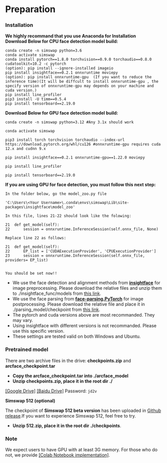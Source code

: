 
# Preparation

### Installation
**We highly recommand that you use Anaconda for Installation**  
**Download Below for CPU face detection model build:**
```
conda create -n simswap python=3.6
conda activate simswap
conda install pytorch==1.8.0 torchvision==0.9.0 torchaudio==0.8.0 cudatoolkit=10.2 -c pytorch
(option): pip install --ignore-installed imageio
pip install insightface==0.2.1 onnxruntime moviepy
(option): pip install onnxruntime-gpu  (If you want to reduce the inference time)(It will be diffcult to install onnxruntime-gpu , the specify version of onnxruntime-gpu may depends on your machine and cuda version.)
pip install line_profiler
pip3 install -U timm==0.5.4
pip install tensorboard==2.19.0
```
**Download Below for GPU face detection model build:**
```
conda create -n simswap python=3.12 #Any 3.1x should work

conda activate simswap

pip3 install torch torchvision torchaudio --index-url https://download.pytorch.org/whl/cu126 #onnxruntime-gpu requires cuda 12.x and cudnn 9.x

pip install insightface==0.2.1 onnxruntime-gpu==1.22.0 moviepy

pip install line_profiler

pip install tensorboard==2.19.0

```
**If you are using GPU for face detection, you must follow this next step:**
```
In the folder below, go the model_zoo.py file

'C:\Users\<Your Username>\.conda\envs\simswap\Lib\site-packages\insightface\model_zoo'

In this file, lines 21-22 should look like the folowing:

21  def get_model(self):
22      session = onnxruntime.InferenceSession(self.onnx_file, None)

Replace line 22 as follows:

21  def get_model(self):
22      EP_list = ['CUDAExecutionProvider', 'CPUExecutionProvider']
23      session = onnxruntime.InferenceSession(self.onnx_file, providers= EP_list)


You should be set now!!
```



- We use the face detection and alignment methods from **[insightface](https://github.com/deepinsight/insightface)** for image preprocessing. Please download the relative files and unzip them to ./insightface_func/models from [this link](https://drive.google.com/file/d/1goH5lO8BAhTpRhpBeXqWEcGkxiiLlgx9/view).
- We use the face parsing from **[face-parsing.PyTorch](https://github.com/zllrunning/face-parsing.PyTorch)** for image postprocessing. Please download the relative file and place it in ./parsing_model/checkpoint from [this link](https://drive.google.com/file/d/154JgKpzCPW82qINcVieuPH3fZ2e0P812/view).
- The pytorch and cuda versions above are most recommanded. They may vary.
- Using insightface with different versions is not recommanded. Please use this specific version.
- These settings are tested valid on both Windows and Ubuntu.

### Pretrained model
There are two archive files in the drive: **checkpoints.zip** and **arcface_checkpoint.tar**

- **Copy the arcface_checkpoint.tar into ./arcface_model**
- **Unzip checkpoints.zip, place it in the root dir ./**

[[Google Drive]](https://drive.google.com/drive/folders/1jV6_0FIMPC53FZ2HzZNJZGMe55bbu17R?usp=sharing)
[[Baidu Drive]](https://pan.baidu.com/s/1wFV11RVZMHqd-ky4YpLdcA) Password: ```jd2v```

**Simswap 512 (optional)**

The checkpoint of **Simswap 512 beta version** has been uploaded in [Github release](https://github.com/neuralchen/SimSwap/releases/download/512_beta/512.zip).If you want to experience Simswap 512, feel free to try.
- **Unzip 512.zip, place it in the root dir ./checkpoints**.


### Note
We expect users to have GPU with at least 3G memory. For those who do not, we provide [[Colab Notebook implementation]](https://colab.research.google.com/github/neuralchen/SimSwap/blob/main/SimSwap%20colab.ipynb).
